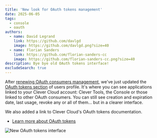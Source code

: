 ```yaml
---
title: 'New look for OAuth tokens management'
date: 2025-06-05
tags:
  - console
  - oauth
authors:
  - name: David Legrand
    link: https://github.com/davlgd
    image: https://github.com/davlgd.png?size=40
  - name: Florian Sanders
    link: https://github.com/florian-sanders-cc
    image: https://github.com/florian-sanders-cc.png?size=40
description: Bye bye old OAuth tokens interface!
excludeSearch: true
---
```


After [renewing OAuth consumers management](/developers/changelog/2025/05-28-oauth-consumer-new-interface/), we've just updated the [OAuth tokens section](https://console.clever-cloud.com/users/me/oauth-tokens) of users profile. It's where you can see applications linked to your Clever Cloud account: Clever Tools, the Console or those linked to other OAuth consumers. You can still see creation and expiration date, last usage, revoke any or all of them… but in a clearer interface.

We also added a link to Clever Cloud's OAuth tokens documentation.

- [Learn more about OAuth tokens](https://www.clever-cloud.com/developers/api/howto/#oauth1)

![New OAuth tokens interface](/images/console-new-oauth-tokens.webp)
